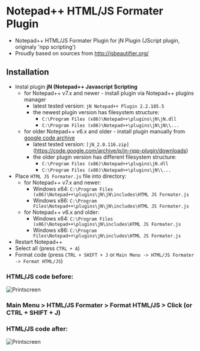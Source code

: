 # Notepad++ HTML/JS Formater Plugin
- Notepad++ HTML/JS Formater Plugin for jN Plugin (JScript plugin, originaly 'npp scripting')
- Proudly based on sources from http://jsbeautifier.org/

## Installation
- Instal plugin **jN (Notepad++ Javascript Scripting**
  - for Notepad++ v7.x and newer - install plugin via Notepad++ plugins manager
    - latest tested version: `jN Notepad++ Plugin 2.2.185.5`
    - the newest plugin version has filesystem structure: 
      - `C:\Program Files (x86)\Notepad++\plugins\jN\jN.dll`
      - `C:\Program Files (x86)\Notepad++\plugins\jN\jN\\...`
  - for older Notepad++ v6.x and older - install plugin manually from [google code archive](https://code.google.com/archive/p/jn-npp-plugin)
    - latest tested version: `[jN_2.0.116.zip]`(https://code.google.com/archive/p/jn-npp-plugin/downloads)
    - the older plugin version has different filesystem structure: 
      - `C:\Program Files (x86)\Notepad++\plugins\jN.dll`
      - `C:\Program Files (x86)\Notepad++\plugins\jN\\...`
- Place `HTML JS Formater.js` file into directory:
  - for Notepad++ v7.x and newer:
    - Windows x64: `C:\Program Files (x86)\Notepad++\plugins\jN\jN\includes\HTML JS Formater.js`
    - Windows x86:       `C:\Program Files\Notepad++\plugins\jN\jN\includes\HTML JS Formater.js`
  - for Notepad++ v6.x and older:
    - Windows x64: `C:\Program Files (x86)\Notepad++\plugins\jN\includes\HTML JS Formater.js`
    - Windows x86:       `C:\Program Files\Notepad++\plugins\jN\includes\HTML JS Formater.js`
- Restart Notepad++
- Select all (press `CTRL + A`)
- Format code (press `CTRL + SHIFT + J` or `Main Menu -> HTML/JS Formater -> Format HTML/JS`)

### HTML/JS code before:
![Printscreen](https://raw.githubusercontent.com/tomFlidr/Notepad-HTML-JS-Formater-Plugin/master/before.jpg)

### Main Menu > HTML/JS Formater > Format HTML/JS > Click (or CTRL + SHIFT + J)

### HTML/JS code after:
![Printscreen](https://raw.githubusercontent.com/tomFlidr/Notepad-HTML-JS-Formater-Plugin/master/after.jpg)
